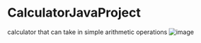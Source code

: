 # CalculatorJavaProject
calculator that can take in simple arithmetic operations
![image](https://github.com/bhomikpurohit/CalculatorJavaProject/assets/96504057/53c47cbe-e137-45aa-869b-a000d8bc62ed)
